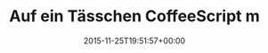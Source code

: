 ---
retweeted: false
source: <a href="https://about.twitter.com/products/tweetdeck" rel="nofollow">TweetDeck</a>
entities:
  hashtags: []
  symbols: []
  user_mentions:
  - name: depone
    screen_name: depone
    indices:
    - '44'
    - '51'
    id_str: '5008851'
    id: '5008851'
  urls: []
display_text_range:
- '0'
- '52'
favorite_count: '5'
id_str: '669604456879808512'
truncated: false
retweet_count: '0'
id: '669604456879808512'
created_at: Wed Nov 25 19:51:57 +0000 2015
favorited: false
full_text: Auf ein Tässchen CoffeeScript mit dem Herrn [@depone](https://twitter.com/depone).
lang: de
tags:
- pesos:twitter
date: '2015-11-25T19:51:57+00:00'
src: https://twitter.com/bascht/status/669604456879808512
original_url: https://twitter.com/bascht/status/669604456879808512
type: twitter_tweet
text: Auf ein Tässchen CoffeeScript mit dem Herrn [@depone](https://twitter.com/depone).
title: Auf ein Tässchen CoffeeScript m

---